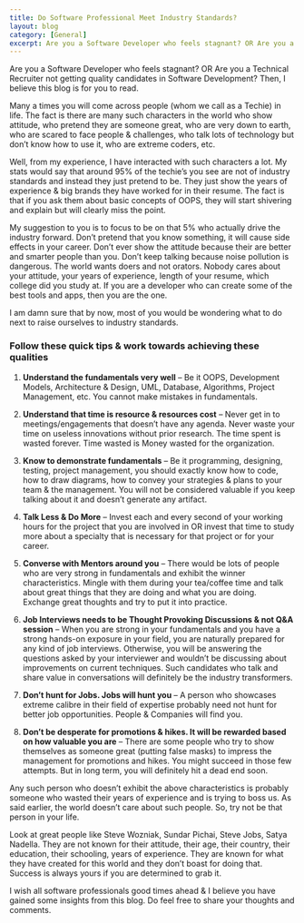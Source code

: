 ```yaml
---
title: Do Software Professional Meet Industry Standards?
layout: blog
category: [General]
excerpt: Are you a Software Developer who feels stagnant? OR Are you a Technical Recruiter not getting quality candidates in Software Development? Then, I believe this blog is for you to read. Many a times you will come across people (whom we call as a Techie) in life. The fact is there are many such characters...
---
```


Are you a Software Developer who feels stagnant? OR Are you a Technical Recruiter not getting quality candidates in Software Development? Then, I believe this blog is for you to read.

Many a times you will come across people (whom we call as a Techie) in life. The fact is there are many such characters in the world who show attitude, who pretend they are someone great, who are very down to earth, who are scared to face people & challenges, who talk lots of technology but don’t know how to use it, who are extreme coders, etc.

Well, from my experience, I have interacted with such characters a lot. My stats would say that around 95% of the techie’s you see are not of industry standards and instead they just pretend to be. They just show the years of experience & big brands they have worked for in their resume. The fact is that if you ask them about basic concepts of OOPS, they will start shivering and explain but will clearly miss the point.

My suggestion to you is to focus to be on that 5% who actually drive the industry forward. Don’t pretend that you know something, it will cause side effects in your career. Don’t ever show the attitude because their are better and smarter people than you. Don’t keep talking because noise pollution is dangerous. The world wants doers and not orators. Nobody cares about your attitude, your years of experience, length of your resume, which college did you study at. If you are a developer who can create some of the best tools and apps, then you are the one.

I am damn sure that by now, most of you would be wondering what to do next to raise ourselves to industry standards.

### Follow these quick tips & work towards achieving these qualities

1. **Understand the fundamentals very well** – Be it OOPS, Development Models, Architecture & Design, UML, Database, Algorithms, Project Management, etc. You cannot make mistakes in fundamentals.

2. **Understand that time is resource & resources cost** – Never get in to meetings/engagements that doesn’t have any agenda. Never waste your time on useless innovations without prior research. The time spent is wasted forever. Time wasted is Money wasted for the organization.

3. **Know to demonstrate fundamentals** – Be it programming, designing, testing, project management, you should exactly know how to code, how to draw diagrams, how to convey your strategies & plans to your team & the management. You will not be considered valuable if you keep talking about it and doesn’t generate any artifact.

4. **Talk Less & Do More** – Invest each and every second of your working hours for the project that you are involved in OR invest that time to study more about a specialty that is necessary for that project or for your career.

5. **Converse with Mentors around you** – There would be lots of people who are very strong in fundamentals and exhibit the winner characteristics. Mingle with them during your tea/coffee time and talk about great things that they are doing and what you are doing. Exchange great thoughts and try to put it into practice.

6. **Job Interviews needs to be Thought Provoking Discussions & not Q&A session** – When you are strong in your fundamentals and you have a strong hands-on exposure in your field, you are naturally prepared for any kind of job interviews. Otherwise, you will be answering the questions asked by your interviewer and wouldn’t be discussing about improvements on current techniques. Such candidates who talk and share value in conversations will definitely be the industry transformers.

7. **Don’t hunt for Jobs. Jobs will hunt you** – A person who showcases extreme calibre in their field of expertise probably need not hunt for better job opportunities. People & Companies will find you.

8. **Don’t be desperate for promotions & hikes. It will be rewarded based on how valuable you are** – There are some people who try to show themselves as someone great (putting false masks) to impress the management for promotions and hikes. You might succeed in those few attempts. But in long term, you will definitely hit a dead end soon.

Any such person who doesn’t exhibit the above characteristics is probably someone who wasted their years of experience and is trying to boss us. As said earlier, the world doesn’t care about such people. So, try not be that person in your life.

Look at great people like Steve Wozniak, Sundar Pichai, Steve Jobs, Satya Nadella. They are not known for their attitude, their age, their country, their education, their schooling, years of experience. They are known for what they have created for this world and they don’t boast for doing that. Success is always yours if you are determined to grab it.

I wish all software professionals good times ahead & I believe you have gained some insights from this blog. Do feel free to share your thoughts and comments.
